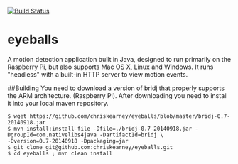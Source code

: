 [![Build Status](https://travis-ci.org/chriskearney/eyeballs.svg?branch=master)](https://travis-ci.org/chriskearney/eyeballs)
# eyeballs

A motion detection application built in Java, designed to run primarily on the Raspberry Pi, but also supports Mac OS X, Linux and Windows.  It runs "headless" with a built-in HTTP server to view motion events.

##Building
You need to download a version of bridj that properly supports the ARM architecture. (Raspberry Pi).  After downloading you need to install it into your local maven repository.
```
$ wget https://github.com/chriskearney/eyeballs/blob/master/bridj-0.7-20140918.jar
$ mvn install:install-file -Dfile=./bridj-0.7-20140918.jar -DgroupId=com.nativelibs4java -DartifactId=bridj \ 
-Dversion=0.7-20140918 -Dpackaging=jar
$ git clone git@github.com:chriskearney/eyeballs.git
$ cd eyeballs ; mvn clean install
```
